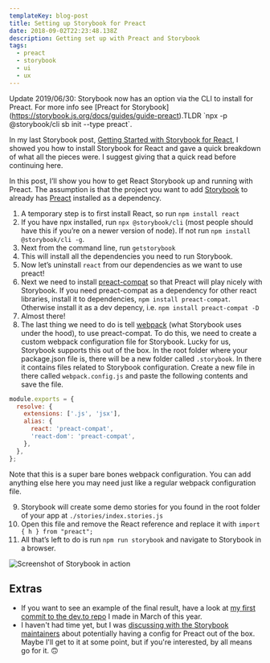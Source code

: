 ```yaml
---
templateKey: blog-post
title: Setting up Storybook for Preact
date: 2018-09-02T22:23:48.138Z
description: Getting set up with Preact and Storybook
tags:
  - preact
  - storybook
  - ui
  - ux
---
```

Update 2019/06/30: Storybook now has an option via the CLI to install for Preact. For more info see \[Preact for Storybook](https://storybook.js.org/docs/guides/guide-preact).TLDR \`npx -p @storybook/cli sb init --type preact\`.

In my last Storybook post, [Getting Started with Storybook for React](https://www.iamdeveloper.com/blog/2018-03-26-getting-started-with-react-storybook/), I showed you how to install Storybook for React and gave a quick breakdown of what all the pieces were. I suggest giving that a quick read before continuing here.

In this post, I’ll show you how to get React Storybook up and running with Preact. The assumption is that the project you want to add [Storybook](https://storybook.js.org) to already has [Preact](https://github.com/developit/preact) installed as a dependency.

1. A temporary step is to first install React, so run `npm install react`
2. If you have npx installed, run `npx @storybook/cli` (most people should have this if you’re on a newer version of node). If not run `npm install @storybook/cli -g`.
3. Next from the command line, run `getstorybook`
4. This will install all the dependencies you need to run Storybook.
5. Now let’s uninstall `react` from our dependencies as we want to use preact!
6. Next we need to install [preact-compat](https://github.com/developit/preact-compat) so that Preact will play nicely with Storybook. If you need preact-compat as a dependency for other react libraries, install it to dependencies, `npm install preact-compat`. Otherwise install it as a dev depency, i.e. `npm install preact-compat -D`
7. Almost there!
8. The last thing we need to do is tell [webpack](https://webpack.js.org) (what Storybook uses under the hood), to use preact-compat. To do this, we need to create a custom webpack configuration file for Storybook. Lucky for us, Storybook supports this out of the box. In the root folder where your package.json file is, there will be a new folder called `.storybook`. In there it contains files related to Storybook configuration. Create a new file in there called `webpack.config.js` and paste the following contents and save the file.

```javascript
module.exports = {
  resolve: {
    extensions: ['.js', 'jsx'],
    alias: {
      react: 'preact-compat',
      'react-dom': 'preact-compat',
    },
  },
};
```

Note that this is a super bare bones webpack configuration. You can add anything else here you may need just like a regular webpack configuration file.

9. Storybook will create some demo stories for you found in the root folder of your app at `./stories/index.stories.js`
10. Open this file and remove the React reference and replace it with `import { h } from "preact";`
11. All that’s left to do is run `npm run storybook` and navigate to Storybook in a browser.

![Screenshot of Storybook in action](/img/storybook.gif)

## Extras

* If you want to see an example of the final result, have a look at [my first commit to the dev.to repo](https://github.com/thepracticaldev/dev.to/commit/6a8df8c8ddec739280325c0000d6d32593f70ed0) I made in March of this year.
* I haven't had time yet, but I was [discussing with the Storybook maintainers](https://dev.to/norbertdelangen/comment/4ccd) about potentially having a config for Preact out of the box. Maybe I'll get to it at some point, but if you're interested, by all means go for it. 🙃
